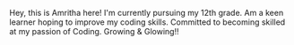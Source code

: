 Hey, this is Amritha here!
I'm currently pursuing my 12th grade. Am a keen learner hoping to improve my coding skills.
Committed to becoming skilled at my passion of Coding. Growing & Glowing!!

<!---
AmrithaSubash/AmrithaSubash is a ✨ special ✨ repository because its `README.md` (this file) appears on your GitHub profile.
You can click the Preview link to take a look at your changes.
--->
